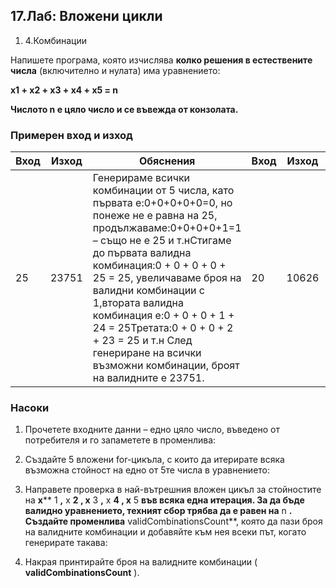 ﻿## 17.Лаб: Вложени цикли


1. 4.Комбинации

Напишете програма, която изчислява **колко решения в естествените числа** (включително и нулата) има уравнението:

**x1 + x2 + x3 + x4 + x5 = n**

**Числото n е цяло число и се въвежда от конзолата.**

### Примерен вход и изход

| **Вход** | **Изход** | **Обяснения** | **Вход** | **Изход** | **Вход** | **Изход** |
| --- | --- | --- | --- | --- | --- | --- |
| 25 | 23751 | Генерираме всички комбинации от 5 числа, като първата е:0+0+0+0+0=0, но понеже не е равна на 25, продължаваме:0+0+0+0+1=1 – също не е 25 и т.нСтигаме до първата валидна комбинация:0 + 0 + 0 + 0 + 25 = 25, увеличаваме броя на валидни комбинации с 1,втората валидна комбинация е:0 + 0 + 0 + 1 + 24 = 25Третата:0 + 0 + 0 + 2 + 23 = 25  и т.н След генериране на всички възможни комбинации, броят на валидните е 23751. | 20 | 10626 | 5  | 126 |

### Насоки

1. Прочетете входните данни – едно цяло число, въведено от потребителя и го запаметете в променлива:

1. Създайте 5 вложени for-цикъла, с които да итерирате всяка възможна стойност на едно от 5те числа в уравнението:

1. Направете проверка в най-вътрешния вложен цикъл за стойностите на **x**** 1 **,** x ****2** , **x**** 3 **,** x ****4** , **x**** 5 **във всяка една итерация. За да бъде валидно уравнението, техният сбор трябва да е равен на** n **. Създайте променлива** validCombinationsCount**, която да пази броя на валидните комбинации и добавяйте към нея всеки път, когато генерирате такава:

1. Накрая принтирайте броя на валидните комбинации ( **validCombinationsCount** ).



